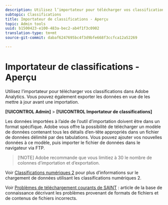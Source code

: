 ```yaml
---
description: Utilisez l’importateur pour télécharger vos classifications dans Adobe Analytics. Vous pouvez également exporter les données en vue de les mettre à jour avant une importation.
subtopic: Classifications
title: Importateur de classifications - Aperçu
topic: Admin tools
uuid: b1500423-e100-483a-bec2-ab4f1f3c0902
translation-type: tm+mt
source-git-commit: dabaf6247695bc4f3d9bfe668f3ccfca12a52269

---
```



# Importateur de classifications - Aperçu

Utilisez l’importateur pour télécharger vos classifications dans Adobe Analytics. Vous pouvez également exporter les données en vue de les mettre à jour avant une importation.

**[!UICONTROL Admin]** > **[!UICONTROL Importateur de classifications]**

Les données importées à l’aide de l’outil d’importation doivent être dans un format spécifique. Adobe vous offre la possibilité de télécharger un modèle de données contenant tous les détails d’en-tête appropriés dans un fichier de données délimité par des tabulations. Vous pouvez ajouter vos nouvelles données à ce modèle, puis importer le fichier de données dans le navigateur via FTP.

>[!NOTE] Adobe recommande que vous limitiez à 30 le nombre de colonnes d’importation et d’exportation.

Voir [Classifications numériques 2](/help/components/c-classifications2/c-numeric-2/c-numeric-2-classifications.md) pour plus d’informations sur le chargement de données utilisant les classifications numériques 2.

Voir [Problèmes de téléchargement courants de SAINT](https://helpx.adobe.com/fr/analytics/kb/common-saint-upload-issues.html) : article de la base de connaissance décrivant les problèmes provenant de formats de fichiers et de contenus de fichiers incorrects.
